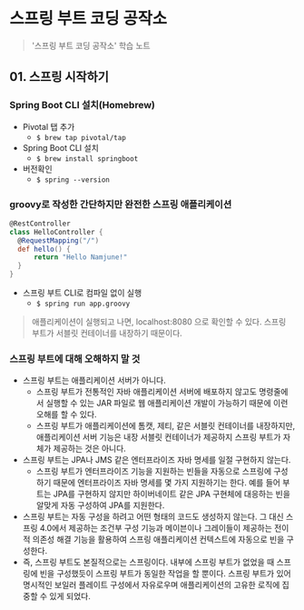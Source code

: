 # 스프링 부트 코딩 공작소 

> '스프링 부트 코딩 공작소' 학습 노트

## 01. 스프링 시작하기

### Spring Boot CLI 설치(Homebrew)

* Pivotal 탭 추가
  * `$ brew tap pivotal/tap`
* Spring Boot CLI 설치
  * `$ brew install springboot`  
* 버전확인
  * `$ spring --version`

### groovy로 작성한 간단하지만 완전한 스프링 애플리케이션

```groovy
@RestController
class HelloController {
  @RequestMapping("/")
  def hello() {
	  return "Hello Namjune!"
  }
}
```

* 스프링 부트 CLI로 컴파일 없이 실행
  * `$ spring run app.groovy`

> 애플리케이션이 실행되고 나면, localhost:8080 으로 확인할 수 있다. 스프링 부트가 서블릿 컨테이너를 내장하기 때문이다.

### 스프링 부트에 대해 오해하지 말 것

* 스프링 부트는 애플리케이션 서버가 아니다.
  * 스프링 부트가 전통적인 자바 애플리케이션 서버에 배포하지 않고도 명령줄에서 실행할 수 있는 JAR 파일로 웹 애플리케이션 개발이 가능하기 때문에 이런 오해를 할 수 있다.
  * 스프링 부트가 애플리케이션에 톰캣, 제티, 같은 서블릿 컨테이너를 내장하지만, 애플리케이션 서버 기능은 내장 서블릿 컨테이너가 제공하지 스프링 부트가 자체가 제공하는 것은 아니다.
* 스프링 부트는 JPA나 JMS 같은 엔터프라이즈 자바 명세를 일절 구현하지 않는다.
  * 스프링 부트가 엔터프라이즈 기능을 지원하는 빈들을 자동으로 스프링에 구성하기 때문에 엔터프라이즈 자바 명세를 몇 가지 지원하기는 한다. 예를 들어 부트는 JPA를 구현하지 않지만 하이버네이트 같은 JPA 구현체에 대응하는 빈을 알맞게 자동 구성하여 JPA를 지원한다.
* 스프링 부트는 자동 구성을 하려고 어떤 형태의 코드도 생성하지 않는다. 그 대신 스프링 4.0에서 제공하는 조건부 구성 기능과 메이븐이나 그레이들이 제공하는 전이적 의존성 해결 기능을 활용하여 스프링 애플리케이션 컨텍스트에 자동으로 빈을 구성한다.
* 즉, 스프링 부트도 본질적으로는 스프링이다. 내부에 스프링 부트가 없었을 때 스프링에 빈을 구성했듯이 스프링 부트가 동일한 작업을 할 뿐이다. 스프링 부트가 있어 명시적인 보일러 플레이트 구성에서 자유로우며 애플리케이션의 고유한 로직에 집중할 수 있게 되었다.